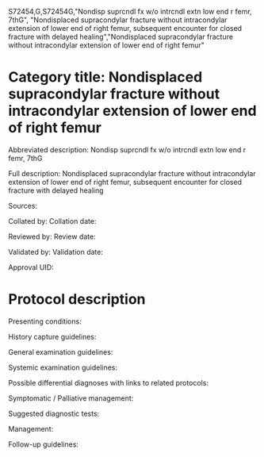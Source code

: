 S72454,G,S72454G,"Nondisp suprcndl fx w/o intrcndl extn low end r femr, 7thG", "Nondisplaced supracondylar fracture without intracondylar extension of lower end of right femur, subsequent encounter for closed fracture with delayed healing","Nondisplaced supracondylar fracture without intracondylar extension of lower end of right femur"
# Category title: Nondisplaced supracondylar fracture without intracondylar extension of lower end of right femur

Abbreviated description: Nondisp suprcndl fx w/o intrcndl extn low end r femr, 7thG

Full description: Nondisplaced supracondylar fracture without intracondylar extension of lower end of right femur, subsequent encounter for closed fracture with delayed healing

Sources:

Collated by:
Collation date:

Reviewed by:
Review date:

Validated by:
Validation date:

Approval UID:

# Protocol description

Presenting conditions:

History capture guidelines:

General examination guidelines:

Systemic examination guidelines:

Possible differential diagnoses with links to related protocols:

Symptomatic / Palliative management:

Suggested diagnostic tests:

Management:

Follow-up guidelines:
